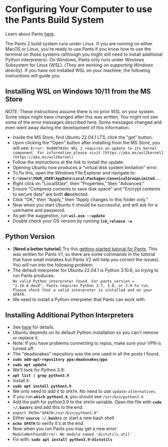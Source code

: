 # Configuring Your Computer to use the Pants Build System

Learn about Pants [here](https://www.pantsbuild.org/docs).

The Pants 2 build system runs under Linux. If you are running on either MacOS or
Linux, you're ready to use Pants if you know how to use the terminal on those
systems (although you might still need to install additional Python
interpreters). On Windows, Pants only runs under Windows Subsystem for Linux
(WSL). (_They are working on supporting Windows directly_). If you have not
installed WSL on your machine, the following instructions will guide you.

## Installing WSL on Windows 10/11 from the MS Store

NOTE: These instructions assume there is no prior WSL on your system. Some steps
might have changed after this was written. You might not see some of the error
messages described here. Some messages changed and even went away during the
development of this information.

- Inside the MS Store, find Ubuntu 22.04.1 LTS, click the "get" button.
- Upon clicking the "Open" button after installing from the MS Store, you will
  see: `Error: 0x800701bc WSL 2 requires an update to its kernel component. For
  information please visit
  [https://aka.ms/wsl2kernel](https://aka.ms/wsl2kernel)`
- Follow the instructions at the link to install the update.
- Opening Ubuntu now produces a "virtual disk system limitation" error.
- To fix this, open the Windows File Explorer and navigate to:
- **`C:\Users\YOUR_USER\AppData\Local\Packages\CanonicalGroupLimited...`**
- Right click on "LocalState", then "Properties," then "Advanced."
- Ensure "Compress contents to save disk space" and "Encrypt contents to secure data" are both **de**selected.
- Click "OK," then "Apply," then "Apply changes to this folder only."
- Now when you start Ubuntu it should be successful, and will ask for a username and password.
- As per the suggestion, run **`wsl.exe --update`**
- Double check your OS version by running **`lsb_release -a`**

## Python Version

- [**Need a better tutorial**] Try this [getting-started tutorial for
  Pants](https://semaphoreci.com/blog/building-python-projects-with-pants). This
  was written for Pants V1, so there are some commands in the tutorial that have
  small mistakes but Pants V2 will help you correct the issues).  You will run
  into the following problem:
- The default interpreter for Ubuntu 22.04.1 is Python 3.10.6, so trying to run
  Pants produces: \
`No valid Python interpreter found. For pants_version = "2.16.0.dev0", Pants requires Python 3.7, 3.8, or 3.9 to run. Please check that a valid interpreter is installed and on your $PATH.`
- We need to install a Python interpreter that Pants can work with.

## Installing Additional Python Interpreters

- See [here](https://hackersandslackers.com/multiple-python-versions-ubuntu-20-04/) for details.
- Ubuntu depends on its default Python installation so you can't remove or
  replace it.
- Note: If you have problems connecting to repos, make sure your VPN is turned
  off.
- The "deadsnakes" repository was the one used in all the posts I found.
- **`sudo add-apt-repository ppa:deadsnakes/ppa`**
- **`sudo apt update`**
- We'll look for Python 3.9:
- **`apt list | grep python3.9`**
- Install it:
- **`sudo apt install python3.9`**
- We only need to add it to `$PATH`. No need to use `update-alternatives`.
- If you run **`which python3.9`**, you should see `/usr/bin/python3.9`
- Add the path for python3.9 to the `$PATH` variable. Open the file with
  **`code ~/.bashrc`** and add this to the end:
- `export PATH="$PATH:/usr/bin/python3.9"`
- Either **`source ~/.bashrc`** or start a new bash shell.
- **`echo $PATH`** to verify it's at the end.
- Now when you run Pants you may get a new error: \
`ModuleNotFoundError: No module named 'distutils.util'`
- Fix with: **`sudo apt install python3.9-distutils`**

